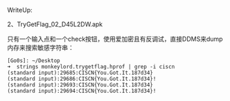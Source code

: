 WriteUp:

2、TryGetFlag\_02\_D45L2DW.apk

只有一个输入点和一个check按钮，使用爱加密且有反调试，直接DDMS来dump内存来搜索敏感字符串：

```
[Go0s]: ~/Desktop 
➜  strings monkeylord.trygetflag.hprof | grep -i ciscn
(standard input):29685:CISCN{You.Got.It.187d34}
(standard input):29686:CISCN{You.Got.It.187d34}!
(standard input):29693:CISCN{You.Got.It.187d34}
(standard input):29694:CISCN{You.Got.It.187d34}!
```

